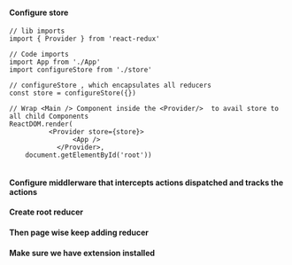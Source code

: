 
#### Configure store 

```
// lib imports
import { Provider } from 'react-redux'

// Code imports
import App from './App'
import configureStore from './store'

// configureStore , which encapsulates all reducers
const store = configureStore({})

// Wrap <Main /> Component inside the <Provider/>  to avail store to all child Components
ReactDOM.render( 
          <Provider store={store}>
                <App />
            </Provider>, 
    document.getElementById('root'))    
    
```    

#### Configure middlerware that intercepts actions dispatched and tracks the actions

#### Create root reducer

#### Then page wise keep adding reducer

#### Make sure we have extension installed
